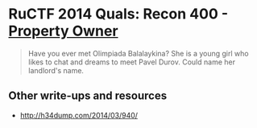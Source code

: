 # RuCTF 2014 Quals: Recon 400 - [Property Owner](https://github.com/HackerDom/ructf-2014-quals/tree/master/tasks/property\_owner)

> Have you ever met Olimpiada Balalaykina?
> She is a young girl who likes to chat and dreams to meet Pavel Durov.
> Could name her landlord's name.

## Other write-ups and resources

* <http://h34dump.com/2014/03/940/>
